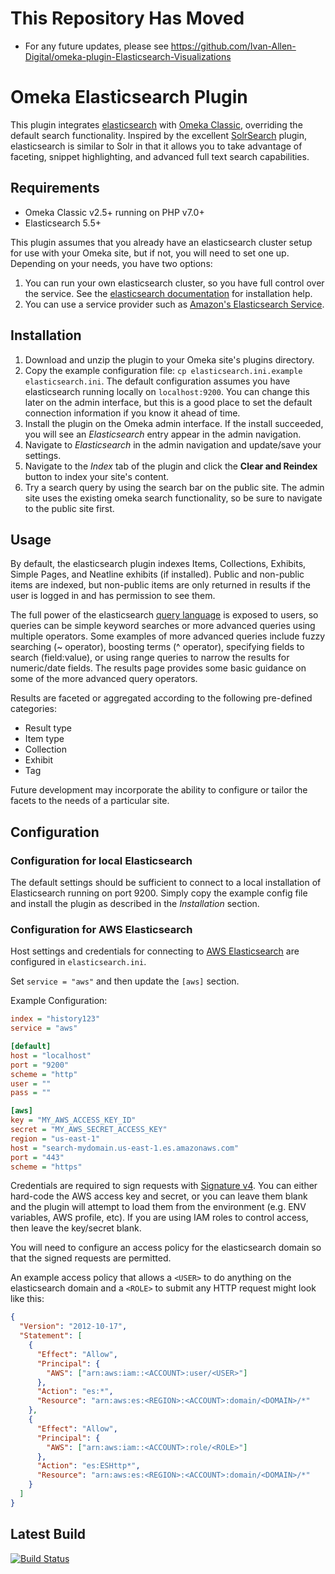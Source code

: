 # This Repository Has Moved
* For any future updates, please see https://github.com/Ivan-Allen-Digital/omeka-plugin-Elasticsearch-Visualizations

# Omeka Elasticsearch Plugin

This plugin integrates [elasticsearch](https://www.elastic.co/products/elasticsearch) with [Omeka Classic](http://omeka.org/classic/), overriding the default search functionality. Inspired by the excellent [SolrSearch](https://github.com/scholarslab/SolrSearch) plugin, elasticsearch is similar to Solr in that it allows you to take advantage of faceting, snippet highlighting, and advanced full text search capabilities. 

## Requirements

- Omeka Classic v2.5+ running on PHP v7.0+
- Elasticsearch 5.5+

This plugin assumes that you already have an elasticsearch cluster setup for use with your Omeka site, but if not, you will need to set one up. Depending on your needs, you have two options:

1. You can run your own elasticsearch cluster, so you have full control over the service. See the [elasticsearch documentation](https://www.elastic.co/guide/en/elasticsearch/reference/current/index.html) for installation help.
2. You can use a service provider such as [Amazon's Elasticsearch Service](https://aws.amazon.com/elasticsearch-service/).

## Installation

1. Download and unzip the plugin to your Omeka site's plugins directory.
2. Copy the example configuration file: `cp elasticsearch.ini.example elasticsearch.ini`. The default configuration assumes you have elasticsearch running locally on `localhost:9200`. You can change this later on the admin interface, but this is a good place to set the default connection information if you know it ahead of time.
3. Install the plugin on the Omeka admin interface. If the install succeeded, you will see an _Elasticsearch_ entry appear in the admin navigation. 
4. Navigate to _Elasticsearch_ in the admin navigation and update/save your settings.
5. Navigate to the _Index_ tab of the plugin and click the **Clear and Reindex** button to index your site's content.
6. Try a search query by using the search bar on the public site. The admin site uses the existing omeka search functionality, so be sure to navigate to the public site first.

## Usage

By default, the elasticsearch plugin indexes Items, Collections, Exhibits, Simple Pages, and Neatline exhibits (if installed).  Public and non-public items are indexed, but non-public items are only returned in results if the user is logged in and has permission to see them.

The full power of the elasticsearch [query language](https://www.elastic.co/guide/en/elasticsearch/reference/current/query-dsl-query-string-query.html) is exposed to users, so queries can be simple keyword searches or more advanced queries using multiple operators. Some examples of more advanced queries include fuzzy searching (~ operator), boosting terms (^ operator), specifying fields to search (field:value), or using range queries to narrow the results for numeric/date fields. The results page provides some basic guidance on some of the more advanced query operators.

Results are faceted or aggregated according to the following pre-defined categories:

- Result type
- Item type
- Collection
- Exhibit
- Tag

Future development may incorporate the ability to configure or tailor the facets to the needs of a particular site.

## Configuration

### Configuration for local Elasticsearch

The default settings should be sufficient to connect to a local installation of Elasticsearch running on port 9200. Simply copy the example config file and install the plugin as described in the _Installation_ section. 

### Configuration for AWS Elasticsearch

Host settings and credentials for connecting to [AWS Elasticsearch](https://aws.amazon.com/elasticsearch-service/) are configured in `elasticsearch.ini`. 

Set `service = "aws"` and then update the `[aws]` section. 

Example Configuration:

```ini
index = "history123"
service = "aws"

[default]
host = "localhost"
port = "9200"
scheme = "http"
user = ""
pass = ""

[aws]
key = "MY_AWS_ACCESS_KEY_ID"
secret = "MY_AWS_SECRET_ACCESS_KEY"
region = "us-east-1"
host = "search-mydomain.us-east-1.es.amazonaws.com"
port = "443"
scheme = "https"
```

Credentials are required to sign requests with [Signature v4](http://docs.aws.amazon.com/general/latest/gr/signature-version-4.html). You can either hard-code the AWS access key and secret, or you can leave them blank and the plugin will attempt to load them from the environment (e.g. ENV variables, AWS profile, etc). If you are using IAM roles to control access, then leave the key/secret blank.

You will need to configure an access policy for the elasticsearch domain so that the signed requests are permitted.

An example access policy that allows a `<USER>` to do anything on the elasticsearch domain and a `<ROLE>` to submit any HTTP request might look like this:

```json
{
  "Version": "2012-10-17",
  "Statement": [
    {
      "Effect": "Allow",
      "Principal": {
        "AWS": ["arn:aws:iam::<ACCOUNT>:user/<USER>"]
      },
      "Action": "es:*",
      "Resource": "arn:aws:es:<REGION>:<ACCOUNT>:domain/<DOMAIN>/*"
    },
    {
      "Effect": "Allow",
      "Principal": {
        "AWS": ["arn:aws:iam::<ACCOUNT>:role/<ROLE>"]
      },
      "Action": "es:ESHttp*",
      "Resource": "arn:aws:es:<REGION>:<ACCOUNT>:domain/<DOMAIN>/*"
    }
  ]
}
```

## Latest Build

[![Build Status](https://travis-ci.org/Harvard-ATG/omeka-plugin-Elasticsearch.svg?branch=master)](https://travis-ci.org/Harvard-ATG/omeka-plugin-Elasticsearch)
